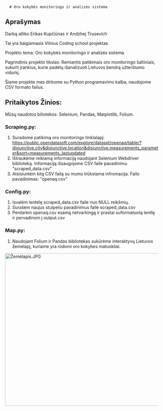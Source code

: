 


      # Oro kokybės monitoringo ir analizės sistema  

## Aprašymas

Darbą atliko Erikas Kupčiūnas ir Andzhej Trusevich

Tai yra baigiamasis Vilnius Coding school projektas

Projekto tema: Oro kokybės monitoringo ir analizės sistema

Pagrindinis projekto tikslas: Remiantis patikimais oro monitoringo šaltiniais, sukurti įrankius, kurie padėtų išanalizuoti Lietuvos bendrą užterštumo vidurkį.

Šiame projekte mes dirbome su Python programavimo kalba, naudojome CSV formato failus.

## Pritaikytos Žinios:

Mūsų naudotos biliotekos: Selenium, Pandas, Matplotlib, Folium.

### Scraping.py:

1. Suradome patikimą oro monitoringo tinklalapį: https://public.opendatasoft.com/explore/dataset/openaq/table/?disjunctive.city&disjunctive.location&disjunctive.measurements_parameter&sort=measurements_lastupdated
2. Ištraukėme reikiamą informaciją naudojant Selenium Webdriver biblioteką. Informaciją išsaugojome CSV faile pavadinimu "scraped_data.csv"
3. Atsisiuntėm kitą CSV failą su mums trūkstama infromacija. Failo pavadinimas: "openaq.csv"

### Config.py:

1. Isvalėm lentelę scraped_data.csv faile nuo NULL reikšmių.
2. Surašėm naujus stulpeliu pavadinimus faile scraped_data.csv
3. Perdarėm openaq.csv esamą netvarkingą ir prastai suformatuotą lentlę ir pervadinom į output.csv


### Map.py:

1. Naudojant Folium ir Pandas bibliotekas sukūrėme interaktyvų Lietuvos žemėlapį, kuriame yra rodomi oro kokybes matuokliai.

<img alt="Žemėlapis.JPG" height="500" src="C:\Users\andre\Documents\GitHub\Final_Project1\ScreenshotsŽemėlapis.JPG" title="Žemėlapis.JPG" width="600"/>
